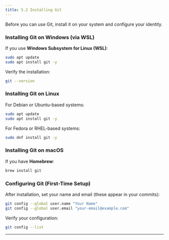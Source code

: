 ```yaml
---
title: 5.2 Installing Git
---
```


Before you can use Git, install it on your system and configure your identity.

### Installing Git on Windows (via WSL)

If you use **Windows Subsystem for Linux (WSL)**:

```bash
sudo apt update
sudo apt install git -y
```

Verify the installation:

```bash
git --version
```

### Installing Git on Linux

For Debian or Ubuntu-based systems:

```bash
sudo apt update
sudo apt install git -y
```

For Fedora or RHEL-based systems:

```bash
sudo dnf install git -y
```

### Installing Git on macOS

If you have **Homebrew**:

```bash
brew install git
```

### Configuring Git (First-Time Setup)

After installation, set your name and email (these appear in your commits):

```bash
git config --global user.name "Your Name"
git config --global user.email "your-email@example.com"
```

Verify your configuration:

```bash
git config --list
```

---

